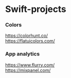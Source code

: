 # Swift-projects


### Colors
https://colorhunt.co/       
https://flatuicolors.com/       

### App analytics
https://www.flurry.com/      
https://mixpanel.com/      
